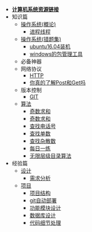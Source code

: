 <!--
 * @Descripttion: 
 * @version: 
 * @Author: suckson
 * @Date: 2019-04-02 12:06:29
 * @LastEditors  : suckson
 * @LastEditTime : 2020-01-15 22:38:35
 -->
- [**计算机系统资源链接**](sysdoc/src/ziyuan.md)
- 知识篇
  - [操作系统(概论)](sysdoc/src/sys.md)
    - [进程线程](sysdoc/src/thread.md)
  - [操作系统(错题集)](sysdoc/src/syscuotiji.md)
     - [ubuntu16.04装机](sysdoc/src/ubuntu16.md)
     - [windows的包管理工具](sysdoc/src/window_package.md)
  - 必备神器
  - 网络协议
    - [HTTP](sysdoc/src/http.md)
    - [你真的了解Post和Get吗](sysdoc/networkprotocol/postorget.md)
  - 版本控制
    - [GIT]()
  - [算法]()
    - [奇数求和](sysdoc/src/every)
    - [奇数求和](sysdoc/src/reg.md)
    - [查找电话号](sysdoc/src/every)
    - [查找单数]()
    - [查找杂散数]()
    - [每日一练](sysdoc/src/everyDay.md)
    - [无限层级目录算法]()
- 经验篇
  - [设计](sysdoc/src/xuqiu.md)
    - [需求分析]()
  - [项目]()
    - [项目结构]()
    - [git自动部署](sysdoc/src/gitci.md)
    - [功能模块设计]()
    - [数据库设计]()
    - [代码细节处理]()

